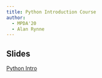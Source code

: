 ```yaml
---
title: Python Introduction Course
author:
  - MPDA'20
  - Alan Rynne
---
```


## Slides

[Python Intro](slides/pythonIntro.html)
